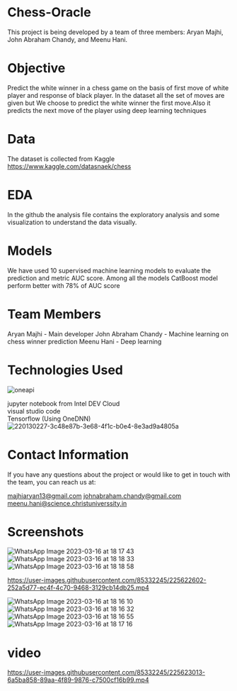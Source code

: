 # Chess-Oracle

This project is being developed by a team of three members: Aryan Majhi, John Abraham Chandy, and Meenu Hani.

# Objective 

Predict the white winner in a chess game on the basis of first move of white player and response of black player. In the dataset all the set of moves are given but We choose to predict the white winner the first move.Also it predicts the next move of the player using deep learning techniques

# Data

The dataset is collected from Kaggle https://www.kaggle.com/datasnaek/chess 

# EDA 

In the github the analysis file contains the exploratory analysis and some visualization to understand the data visually.

# Models

We have used 10 supervised machine learning models to evaluate the prediction and metric AUC score. 
Among all the models CatBoost model perform better with 78% of AUC score 

# Team Members

   Aryan Majhi - Main developer
   John Abraham Chandy - Machine learning on chess winner prediction
   Meenu Hani - Deep learning 

# Technologies Used
![oneapi](https://user-images.githubusercontent.com/70305149/225831832-e22f65cf-28b2-4a29-b050-a190435bce9e.png)

   jupyter notebook from Intel DEV Cloud \
   visual studio code \
   Tensorflow (Using OneDNN)
![220130227-3c48e87b-3e68-4f1c-b0e4-8e3ad9a4805a](https://user-images.githubusercontent.com/70305149/225831900-58898a90-911f-4c38-9cae-38803bc511bf.png)

# Contact Information

If you have any questions about the project or would like to get in touch with the team, you can reach us at:

   majhiaryan13@gmail.com
   johnabraham.chandy@gmail.com
   meenu.hani@science.christuniverssity.in
   
# Screenshots
![WhatsApp Image 2023-03-16 at 18 17 43](https://user-images.githubusercontent.com/85332245/225622579-bd1cb796-bd96-4ad2-b270-f36528745fbe.jpg)
![WhatsApp Image 2023-03-16 at 18 18 33](https://user-images.githubusercontent.com/85332245/225622591-1edf5c28-500f-4b20-b115-3797790c9efd.jpg)
![WhatsApp Image 2023-03-16 at 18 18 58](https://user-images.githubusercontent.com/85332245/225622600-0f253a3a-60d2-4027-b4ce-db30e4f89d0c.jpg)




https://user-images.githubusercontent.com/85332245/225622602-252a5d77-ec4f-4c70-9468-3129cb14db25.mp4

![WhatsApp Image 2023-03-16 at 18 16 10](https://user-images.githubusercontent.com/85332245/225622645-ebc15d41-ec51-4110-864f-dd8c05beb47a.jpg)
![WhatsApp Image 2023-03-16 at 18 16 32](https://user-images.githubusercontent.com/85332245/225622649-b4614531-f8b5-4045-b912-b379e58dc7a5.jpg)
![WhatsApp Image 2023-03-16 at 18 16 55](https://user-images.githubusercontent.com/85332245/225622657-cdc0477f-ba54-4653-bb2d-5e0ce257f286.jpg)
![WhatsApp Image 2023-03-16 at 18 17 16](https://user-images.githubusercontent.com/85332245/225622660-0671f83f-afc2-4b76-b907-e3bae5b943c1.jpg)

# video



https://user-images.githubusercontent.com/85332245/225623013-6a5ba858-89aa-4f89-9876-c7500cf16b99.mp4

